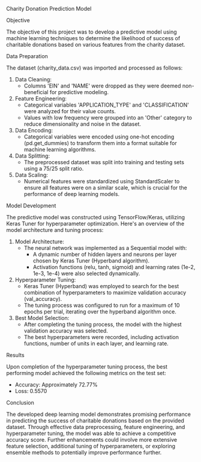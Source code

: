 Charity Donation Prediction Model


Objective

The objective of this project was to develop a predictive model using machine learning techniques to determine the likelihood of success of charitable donations based on various features from the charity dataset.



Data Preparation

The dataset (charity_data.csv) was imported and processed as follows:
1. Data Cleaning:
    * Columns 'EIN' and 'NAME' were dropped as they were deemed non-beneficial for predictive modeling.
2. Feature Engineering:
    * Categorical variables 'APPLICATION_TYPE' and 'CLASSIFICATION' were analyzed for their value counts.
    * Values with low frequency were grouped into an 'Other' category to reduce dimensionality and noise in the dataset.
3. Data Encoding:
    * Categorical variables were encoded using one-hot encoding (pd.get_dummies) to transform them into a format suitable for machine learning algorithms.
4. Data Splitting:
    * The preprocessed dataset was split into training and testing sets using a 75/25 split ratio.
5. Data Scaling:
    * Numerical features were standardized using StandardScaler to ensure all features were on a similar scale, which is crucial for the performance of deep learning models.
  

      
Model Development

The predictive model was constructed using TensorFlow/Keras, utilizing Keras Tuner for hyperparameter optimization. Here's an overview of the model architecture and tuning process:
1. Model Architecture:
    * The neural network was implemented as a Sequential model with:
        * A dynamic number of hidden layers and neurons per layer chosen by Keras Tuner (Hyperband algorithm).
        * Activation functions (relu, tanh, sigmoid) and learning rates (1e-2, 1e-3, 1e-4) were also selected dynamically.
2. Hyperparameter Tuning:
    * Keras Tuner (Hyperband) was employed to search for the best combination of hyperparameters to maximize validation accuracy (val_accuracy).
    * The tuning process was configured to run for a maximum of 10 epochs per trial, iterating over the hyperband algorithm once.
3. Best Model Selection:
    * After completing the tuning process, the model with the highest validation accuracy was selected.
    * The best hyperparameters were recorded, including activation functions, number of units in each layer, and learning rate.

  
      
Results

Upon completion of the hyperparameter tuning process, the best performing model achieved the following metrics on the test set:
* Accuracy: Approximately 72.77%
* Loss: 0.5570

  
Conclusion

The developed deep learning model demonstrates promising performance in predicting the success of charitable donations based on the provided dataset. Through effective data preprocessing, feature engineering, and hyperparameter tuning, the model was able to achieve a competitive accuracy score. Further enhancements could involve more extensive feature selection, additional tuning of hyperparameters, or exploring ensemble methods to potentially improve performance further.
 
